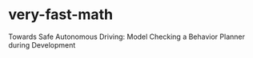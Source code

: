 # very-fast-math
Towards Safe Autonomous Driving: Model Checking a Behavior Planner during Development
